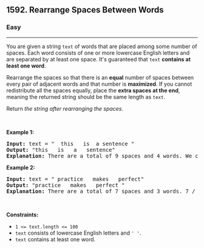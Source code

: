 <h2>1592. Rearrange Spaces Between Words</h2><h3>Easy</h3><hr><div><p>You are given a string <code>text</code> of words that are placed among some number of spaces. Each word consists of one or more lowercase English letters and are separated by at least one space. It's guaranteed that <code>text</code> <strong>contains at least one word</strong>.</p>

<p>Rearrange the spaces so that there is an <strong>equal</strong> number of spaces between every pair of adjacent words and that number is <strong>maximized</strong>. If you cannot redistribute all the spaces equally, place the <strong>extra spaces at the end</strong>, meaning the returned string should be the same length as <code>text</code>.</p>

<p>Return <em>the string after rearranging the spaces</em>.</p>

<p>&nbsp;</p>
<p><strong>Example 1:</strong></p>

<pre><strong>Input:</strong> text = "  this   is  a sentence "
<strong>Output:</strong> "this   is   a   sentence"
<strong>Explanation:</strong> There are a total of 9 spaces and 4 words. We can evenly divide the 9 spaces between the words: 9 / (4-1) = 3 spaces.
</pre>

<p><strong>Example 2:</strong></p>

<pre><strong>Input:</strong> text = " practice   makes   perfect"
<strong>Output:</strong> "practice   makes   perfect "
<strong>Explanation:</strong> There are a total of 7 spaces and 3 words. 7 / (3-1) = 3 spaces plus 1 extra space. We place this extra space at the end of the string.
</pre>

<p>&nbsp;</p>
<p><strong>Constraints:</strong></p>

<ul>
	<li><code>1 &lt;= text.length &lt;= 100</code></li>
	<li><code>text</code> consists of lowercase English letters and <code>' '</code>.</li>
	<li><code>text</code> contains at least one word.</li>
</ul>
</div>